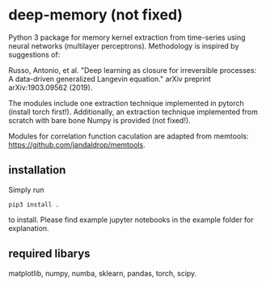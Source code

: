 # deep-memory (not fixed)

Python 3 package for memory kernel extraction from time-series using neural networks (multilayer perceptrons). Methodology is inspired by suggestions of: 

Russo, Antonio, et al. "Deep learning as closure for irreversible processes: A data-driven generalized Langevin equation." arXiv preprint arXiv:1903.09562 (2019).

The modules include one extraction technique implemented in pytorch (install torch first!). Additionally, an extraction technique implemented from scratch with bare bone Numpy is provided (not fixed!). 

Modules for correlation function caculation are adapted from memtools: https://github.com/jandaldrop/memtools.

## installation
Simply run

    pip3 install .

to install. Please find example jupyter notebooks in the example folder for explanation.

## required libarys
matplotlib, numpy, numba, sklearn, pandas, torch, scipy.
